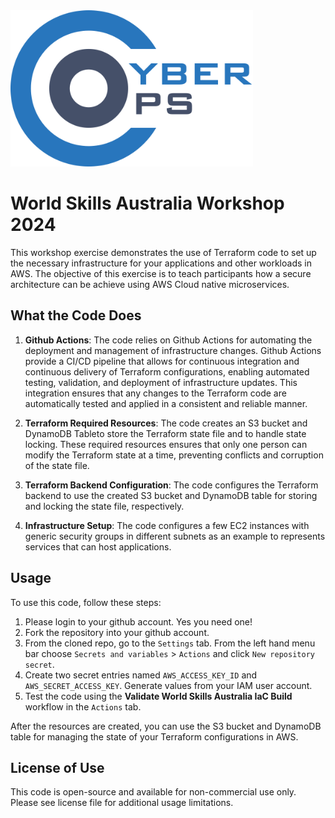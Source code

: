 
<img src="img/CyberOps Logo.svg" alt="CyberOps Logo" style="max-height: 250px;">

# World Skills Australia Workshop 2024

This workshop exercise demonstrates the use of Terraform code to set up the necessary infrastructure for your applications and other workloads in AWS. The objective of this exercise is to teach participants how a secure architecture can be achieve using AWS Cloud native microservices.

## What the Code Does

1. **Github Actions**: The code relies on Github Actions for automating the deployment and management of infrastructure changes. Github Actions provide a CI/CD pipeline that allows for continuous integration and continuous delivery of Terraform configurations, enabling automated testing, validation, and deployment of infrastructure updates. This integration ensures that any changes to the Terraform code are automatically tested and applied in a consistent and reliable manner.

2. **Terraform Required Resources**: The code creates an S3 bucket and DynamoDB Tableto store the Terraform state file and to handle state locking. These required resources ensures that only one person can modify the Terraform state at a time, preventing conflicts and corruption of the state file.

3. **Terraform Backend Configuration**: The code configures the Terraform backend to use the created S3 bucket and DynamoDB table for storing and locking the state file, respectively.

4. **Infrastructure Setup**: The code configures a few EC2 instances with generic security groups in different subnets as an example to represents services that can host applications.

## Usage

To use this code, follow these steps:

1. Please login to your github account. Yes you need one!
2. Fork the repository into your github account.
3. From the cloned repo, go to the `Settings` tab. From the left hand menu bar choose `Secrets and variables` > `Actions` and click `New repository secret`.
4. Create two secret entries named `AWS_ACCESS_KEY_ID` and `AWS_SECRET_ACCESS_KEY`. Generate values from your IAM user account.
5. Test the code using the **Validate World Skills Australia IaC Build** workflow in the `Actions` tab.

After the resources are created, you can use the S3 bucket and DynamoDB table for managing the state of your Terraform configurations in AWS.

## License of Use

This code is open-source and available for non-commercial use only. Please see license file for additional usage limitations.
